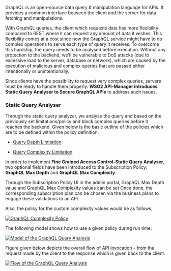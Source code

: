 GraphQL is an open-source data query & manipulation language for APIs. It provides a common interface between the client 
and the server for data fetching and manipulations.

With GraphQL queries, the client which requests data has more flexibility compared to REST where it can request any 
amount of data it wishes. This flexibility comes at a cost since now the GraphQL service might have to do complex 
operations to serve each type of query it receives. To overcome this hardship, the query needs to be analysed before 
execution. Without any protection to the backend, we’ll be vulnerable to DoS attacks (due to excessive load to the 
server, database or network), which are caused by the execution of malicious and complex queries that are passed either
intentionally or unintentionally. 

Since clients have the possibility to request very complex queries, servers must be ready to handle them properly. 
**WSO2 API-Manager introduces Static Query Analyser to Secure GraphQL APIs** to address such issues.

### Static Query Analyser

Through the static query analyzer, we analyse the query and based on the previously set limitations/policy and block 
complex queries before it reaches the backend. Given below is the basic outline of the policies which are to be defined 
within the policy definition.

   - [Query Depth Limitation]({{base_path}}/learn/api-security/graphql-query-analysis/query-depth-limitation)
    
   - [Query Complexity Limitation]({{base_path}}/learn/api-security/graphql-query-analysis/query-complexity-limitation)


In order to implement **Fine Grained Access Control-Static Query Analyser**, two optional fields have been introduced 
to the Subscription Policy: **GraphQL Max Depth** and  **GraphQL Max Complexity**.

Through the Subscription Policy UI in the admin portal, GraphQL Max Depth value and GraphQL Max Complexity values can be set
Once done, the corresponding subscription plan can be chosen via the business plans to engage these validations to an API.

Also, the policy for the custom complexity values would be as follows;

   [![GraphQL Complexity Policy]({{base_path}}/assets/img/learn/graphql-complexity-policy.png)]({{base_path}}/assets/img/learn/graphql-complexity-policy.png)


The following model shows how to use a given policy during run time:

  [![Model of the GraphQL Query Analysis]({{base_path}}/assets/img/learn/graphql-query-complexity-model.png)]({{base_path}}/assets/img/learn/graphql-query-complexity-model.png)


Figure given below depicts the overall flow of API invocation - from the request made by the client to the response 
which is given back to the client.
 
  [![Flow of the GraphQL Query Analysis]({{base_path}}/assets/img/learn/graphql-query-analysis-flow.png)]({{base_path}}/assets/img/learn/graphql-query-analysis-flow.png)





